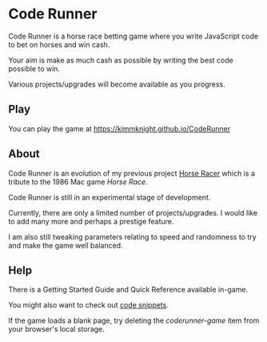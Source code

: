 # Code Runner

Code Runner is a horse race betting game where you write JavaScript code to bet on horses and win cash.

Your aim is make as much cash as possible by writing the best code possible to win.

Various projects/upgrades will become available as you progress.

## Play

You can play the game at https://kimmknight.github.io/CodeRunner

## About

Code Runner is an evolution of my previous project [Horse Racer](https://kimmknight.github.io/HorseRacer/) which is a tribute to the 1986 Mac game *Horse Race*.

Code Runner is still in an experimental stage of development.

Currently, there are only a limited number of projects/upgrades. I would like to add many more and perhaps a prestige feature.

I am also still tweaking parameters relating to speed and randomness to try and make the game well balanced.

## Help

There is a Getting Started Guide and Quick Reference available in-game.

You might also want to check out [code snippets](https://kimmknight.github.io/CodeRunner/docs/docs.html?doc=codesnippets.md).

If the game loads a blank page, try deleting the *coderunner-game* item from your browser's local storage.